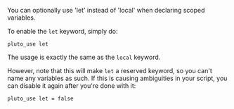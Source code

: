 You can optionally use 'let' instead of 'local' when declaring scoped variables.

To enable the `let` keyword, simply do:
```pluto
pluto_use let
```

The usage is exactly the same as the `local` keyword.

However, note that this will make `let` a reserved keyword, so you can't name any variables as such.
If this is causing ambiguities in your script, you can disable it again after you're done with it:
```pluto
pluto_use let = false
```
